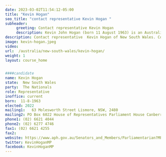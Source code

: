 ```yaml
---
date: 2023-03-02T11:54:12-05:00
title: "Kevin Hogan"
seo_title: "contact representative Kevin Hogan "
subheader:
     greeting: Contact representative Kevin Hogan
     description: Kevin John Hogan (born 11 August 1963) is an Australian politician. He has been a Nationals member of the Australian House of Representatives, representing the Division of Page in New South Wales, since September 2013.
description: Contact representative  Kevin Hogan of New South Wales. Contact information for  Kevin Hogan includes email address, phone number, and mailing address.
image: kevin-hogan.jpeg
video:
url:  /australia/new-south-wales/kevin-hogan/
weight: 1
layout: course_home


####candidate
name: Kevin Hogan
state:	New South Wales
party:	The Nationals
role: Representative
inoffice: current
born:  11-8-1963
elected: 2022
mailing1:	63 Molesworth Street Lismore, NSW, 2480
mailing2: PO Box 6022 House of Representatives Parliament House Canberra ACT 2600
phone1: (02) 6621 4044
phone2: (02) 6277 4746
fax1: (02) 6621 4255
fax2:
website: https://www.aph.gov.au/Senators_and_Members/Parliamentarian?MPID=218019
twitter: KevinHoganMP
facebook: KevinHoganMP
---
```

